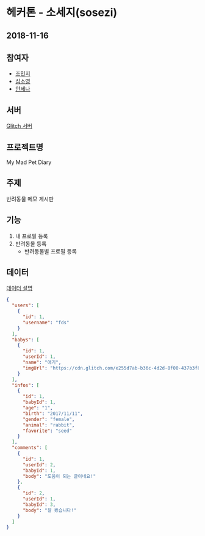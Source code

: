 # 헤커톤 - 소세지(sosezi)

## 2018-11-16

## 참여자
- [조민지](https://github.com/minji2687)
- [심소영](https://github.com/bbgrams)
- [안세나](https://github.com/sena-a)

## 서버
[Glitch 서버](https://groovy-smile.glitch.me/)

## 프로젝트명
My Mad Pet Diary

## 주제
반려동물 메모 게시판

## 기능
1. 내 프로필 등록
1. 반려동물 등록
    - 반려동물별 프로필 등록

## 데이터

[데이터 설명](https://docs.google.com/spreadsheets/d/1mFCjcB3l78jv1032z_Vd4xC_CXVxMaaW2AYhNxYAVyQ/edit?usp=sharing)

```json
{
  "users": [
    {
      "id": 1,
      "username": "fds"
    }
  ],
  "babys": [
    {
      "id": 1,
      "userId": 1,
      "name": "애기",
      "imgUrl": "https://cdn.glitch.com/e255d7ab-b36c-4d2d-8f00-437b3f8ae69c%2Fbearb_PUSHEAD.jpeg?1542280550102"
    }
  ],
  "infos": [
    {
      "id": 1,
      "babyId": 1,
      "age": "1",
      "birth": "2017/11/11",
      "gender": "female",
      "animal": "rabbit",
      "favorite": "seed"
    }
  ],
  "comments": [
    {
      "id": 1,
      "userId": 2,
      "babyId": 1,
      "body": "도움이 되는 글이네요!"
    },
    {
      "id": 2,
      "userId": 1,
      "babyId": 3,
      "body": "잘 봤습니다!"
    }
  ]
}
```
